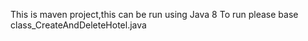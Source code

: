 This is maven project,this can be run using Java 8
To run please base class_CreateAndDeleteHotel.java